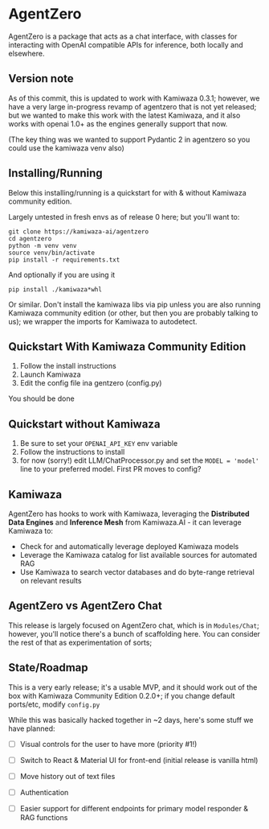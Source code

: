 # AgentZero

AgentZero is a package that acts as a chat interface, with classes for interacting with OpenAI compatible APIs for inference,
both locally and elsewhere.

## Version note

As of this commit, this is updated to work with Kamiwaza 0.3.1; however, we have a very large in-progress revamp of agentzero that is not yet released; but we wanted to make this work with the latest Kamiwaza, and it also works with openai 1.0+ as the engines generally support that now.

(The key thing was we wanted to support Pydantic 2 in agentzero so you could use the kamiwaza venv also)

## Installing/Running

Below this installing/running is a quickstart for with & without Kamiwaza community edition.

Largely untested in fresh envs as of release 0 here; but you'll want to:

```
git clone https://kamiwaza-ai/agentzero
cd agentzero
python -m venv venv
source venv/bin/activate
pip install -r requirements.txt
```

And optionally if you are using it

`pip install ./kamiwaza*whl`

Or similar. Don't install the kamiwaza libs via pip unless you are also running Kamiwaza community edition (or other, but then you are probably
talking to us); we wrapper the imports for Kamiwaza to autodetect.

## Quickstart With Kamiwaza Community Edition

1. Follow the install instructions
2. Launch Kamiwaza
3. Edit the config file ina gentzero (config.py)

You should be done

## Quickstart without Kamiwaza

1. Be sure to set your `OPENAІ_API_KEY` env variable
2. Follow the instructions to install
3. for now (sorry!) edit LLM/ChatProcessor.py and set the `MODEL = 'model'` line to your preferred model. First PR moves to config?

## Kamiwaza

AgentZero has hooks to work with Kamiwaza, leveraging the **Distributed Data Engines** and **Inference Mesh** from Kamiwaza.AI - it can leverage Kamiwaza to:

* Check for and automatically leverage deployed Kamiwaza models
* Leverage the Kamiwaza catalog for list available sources for automated RAG
* Use Kamiwaza to search vector databases and do byte-range retrieval on relevant results

## AgentZero vs AgentZero Chat

This release is largely focused on AgentZero chat, which is in `Modules/Chat`; however, you'll notice there's a bunch of scaffolding here. You can consider
the rest of that as experimentation of sorts; 

## State/Roadmap

This is a very early release; it's a usable MVP, and it should work out of the box with Kamiwaza Community Edition 0.2.0+; if you change default ports/etc, modify `config.py`

While this was basically hacked together in ~2 days, here's some stuff we have planned:

- [ ] Visual controls for the user to have more (priority #1!)
- [ ] Switch to React & Material UI for front-end (initial release is vanilla html)
- [ ] Move history out of text files
- [ ] Authentication
- [ ] Easier support for different endpoints for primary model responder & RAG functions






